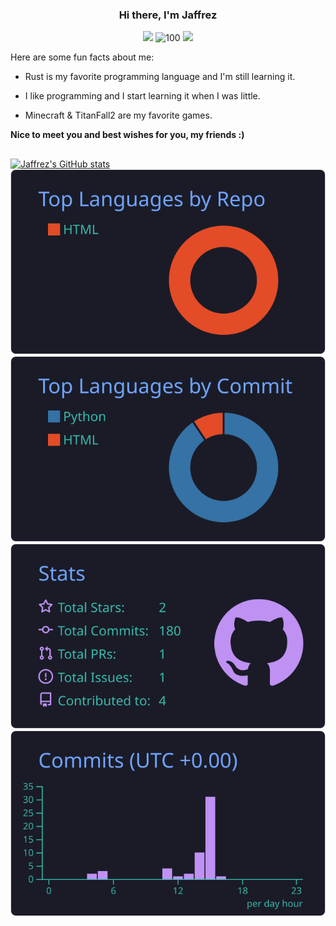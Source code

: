 <h3 align="center">Hi there, I'm Jaffrez</h3>
<p align="middle">
<img src="https://img.shields.io/badge/Coding...-8A2BE2"/>
<img src="https://komarev.com/ghpvc/?username=jaffrez" alt="100"/>
<img src="https://img.shields.io/github/stars/jaffrez"/>
<p/>
Here are some fun facts about me:

- Rust is my favorite programming language and I'm still learning it.

- I like programming and I start learning it when I was little.

- Minecraft & TitanFall2 are my favorite games.

**Nice to meet you and best wishes for you, my friends :)**

<h2></h2>

[![Jaffrez's GitHub stats](https://github-readme-stats.vercel.app/api?username=jaffrez&show_icons=true&theme=tokyonight&hide_border=true)](https://github.com/anuraghazra/github-readme-stats/)  
[![](https://raw.githubusercontent.com/Jaffrez/Jaffrez/main/profile-summary-card-output/tokyonight/1-repos-per-language.svg)](https://github.com/vn7n24fzkq/github-profile-summary-cards) [![](https://raw.githubusercontent.com/Jaffrez/Jaffrez/main/profile-summary-card-output/tokyonight/2-most-commit-language.svg)](https://github.com/vn7n24fzkq/github-profile-summary-cards)  
[![](https://raw.githubusercontent.com/Jaffrez/Jaffrez/main/profile-summary-card-output/tokyonight/3-stats.svg)](https://github.com/vn7n24fzkq/github-profile-summary-cards) [![](https://raw.githubusercontent.com/Jaffrez/Jaffrez/main/profile-summary-card-output/tokyonight/4-productive-time.svg)](https://github.com/vn7n24fzkq/github-profile-summary-cards)

